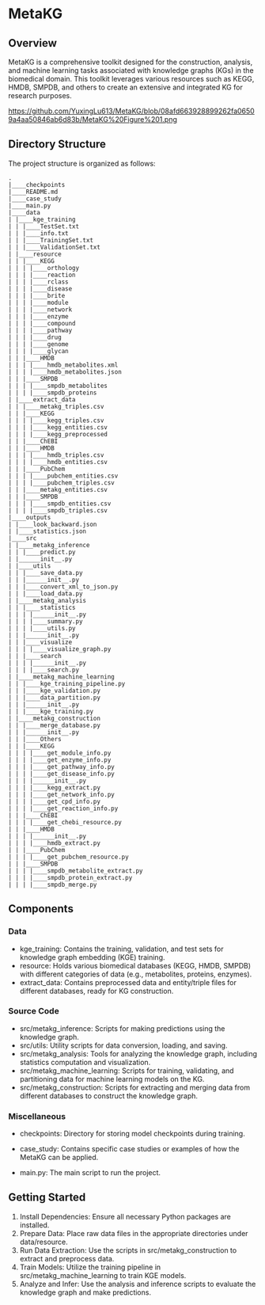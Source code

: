 # MetaKG

## Overview

MetaKG is a comprehensive toolkit designed for the construction, analysis, and machine learning tasks associated with knowledge graphs (KGs) in the biomedical domain. This toolkit leverages various resources such as KEGG, HMDB, SMPDB, and others to create an extensive and integrated KG for research purposes.

https://github.com/YuxingLu613/MetaKG/blob/08afd663928899262fa06509a4aa50846ab6d83b/MetaKG%20Figure%201.png

## Directory Structure

The project structure is organized as follows:

```
.
|____checkpoints
|____README.md
|____case_study
|____main.py
|____data
| |____kge_training
| | |____TestSet.txt
| | |____info.txt
| | |____TrainingSet.txt
| | |____ValidationSet.txt
| |____resource
| | |____KEGG
| | | |____orthology
| | | |____reaction
| | | |____rclass
| | | |____disease
| | | |____brite
| | | |____module
| | | |____network
| | | |____enzyme
| | | |____compound
| | | |____pathway
| | | |____drug
| | | |____genome
| | | |____glycan
| | |____HMDB
| | | |____hmdb_metabolites.xml
| | | |____hmdb_metabolites.json
| | |____SMPDB
| | | |____smpdb_metabolites
| | | |____smpdb_proteins
| |____extract_data
| | |____metakg_triples.csv
| | |____KEGG
| | | |____kegg_triples.csv
| | | |____kegg_entities.csv
| | | |____kegg_preprocessed
| | |____ChEBI
| | |____HMDB
| | | |____hmdb_triples.csv
| | | |____hmdb_entities.csv
| | |____PubChem
| | | |____pubchem_entities.csv
| | | |____pubchem_triples.csv
| | |____metakg_entities.csv
| | |____SMPDB
| | | |____smpdb_entities.csv
| | | |____smpdb_triples.csv
|____outputs
| |____look_backward.json
| |____statistics.json
|____src
| |____metakg_inference
| | |____predict.py
| |______init__.py
| |____utils
| | |____save_data.py
| | |______init__.py
| | |____convert_xml_to_json.py
| | |____load_data.py
| |____metakg_analysis
| | |____statistics
| | | |______init__.py
| | | |____summary.py
| | | |____utils.py
| | |______init__.py
| | |____visualize
| | | |____visualize_graph.py
| | |____search
| | | |______init__.py
| | | |____search.py
| |____metakg_machine_learning
| | |____kge_training_pipeline.py
| | |____kge_validation.py
| | |____data_partition.py
| | |______init__.py
| | |____kge_training.py
| |____metakg_construction
| | |____merge_database.py
| | |______init__.py
| | |____Others
| | |____KEGG
| | | |____get_module_info.py
| | | |____get_enzyme_info.py
| | | |____get_pathway_info.py
| | | |____get_disease_info.py
| | | |______init__.py
| | | |____kegg_extract.py
| | | |____get_network_info.py
| | | |____get_cpd_info.py
| | | |____get_reaction_info.py
| | |____ChEBI
| | | |____get_chebi_resource.py
| | |____HMDB
| | | |______init__.py
| | | |____hmdb_extract.py
| | |____PubChem
| | | |____get_pubchem_resource.py
| | |____SMPDB
| | | |____smpdb_metabolite_extract.py
| | | |____smpdb_protein_extract.py
| | | |____smpdb_merge.py
```

## Components

### Data

- kge_training: Contains the training, validation, and test sets for knowledge graph embedding (KGE) training.
- resource: Holds various biomedical databases (KEGG, HMDB, SMPDB) with different categories of data (e.g., metabolites, proteins, enzymes).
- extract_data: Contains preprocessed data and entity/triple files for different databases, ready for KG construction.

### Source Code

- src/metakg_inference: Scripts for making predictions using the knowledge graph.
- src/utils: Utility scripts for data conversion, loading, and saving.
- src/metakg_analysis: Tools for analyzing the knowledge graph, including statistics computation and visualization.
- src/metakg_machine_learning: Scripts for training, validating, and partitioning data for machine learning models on the KG.
- src/metakg_construction: Scripts for extracting and merging data from different databases to construct the knowledge graph.

### Miscellaneous

- checkpoints: Directory for storing model checkpoints during training.
- case_study: Contains specific case studies or examples of how the MetaKG can be applied.

- main.py: The main script to run the project.

## Getting Started

1. Install Dependencies: Ensure all necessary Python packages are installed.
2. Prepare Data: Place raw data files in the appropriate directories under data/resource.
3. Run Data Extraction: Use the scripts in src/metakg_construction to extract and preprocess data.
4. Train Models: Utilize the training pipeline in src/metakg_machine_learning to train KGE models.
5. Analyze and Infer: Use the analysis and inference scripts to evaluate the knowledge graph and make predictions.
